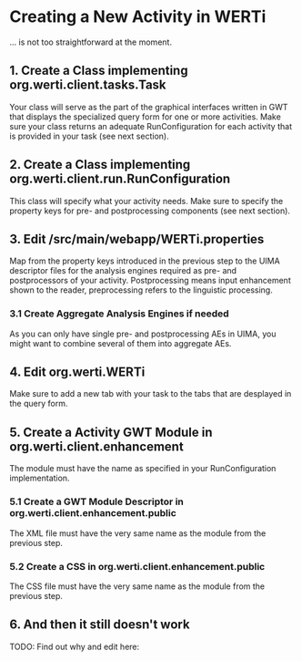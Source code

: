 # Creating a New Activity in WERTi

... is not too straightforward at the moment.

## 1. Create a Class implementing org.werti.client.tasks.Task

Your class will serve as the part of the graphical interfaces written in
GWT that displays the specialized query form for one or more activities. 
Make sure your class returns an adequate RunConfiguration for each
activity that is provided in your  task (see next section).

## 2. Create a Class implementing org.werti.client.run.RunConfiguration

This class will specify what your activity needs. Make sure to specify the
property keys for pre- and postprocessing components (see next section).

## 3. Edit /src/main/webapp/WERTi.properties

Map from the property keys introduced in the previous step to the UIMA
descriptor files for the analysis engines required as pre- and postprocessors
of your activity. Postprocessing means input enhancement shown to the reader,
preprocessing refers to the linguistic processing.

### 3.1 Create Aggregate Analysis Engines if needed

As you can only have single pre- and postprocessing AEs in UIMA, you might
want to combine several of them into aggregate AEs.

## 4. Edit org.werti.WERTi

Make sure to add a new tab with your task to the tabs that are desplayed
in the query form.

## 5. Create a Activity GWT Module in org.werti.client.enhancement

The module must have the name as specified in your RunConfiguration implementation. 

### 5.1 Create a GWT Module Descriptor in org.werti.client.enhancement.public

The XML file must have the very same name as the module from the previous step.

### 5.2 Create a CSS in org.werti.client.enhancement.public

The CSS file must have the very same name as the module from the previous step.

## 6. And then it still doesn't work

TODO: Find out why and edit here:
